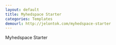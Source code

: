 ```yaml
---
layout: default
title: Myhedspace Starter
categories: Templates
demourl: http://jelontok.com/myhedspace-starter
---
```


Myhedspace Starter
